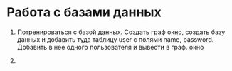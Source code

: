 # Работа с базами данных

1. Потренироваться с базой данных. Создать граф окно, создать базу данных и добавить туда таблицу user с полями name, password. Добавить в нее одного пользователя и вывести в граф. окно

2. 